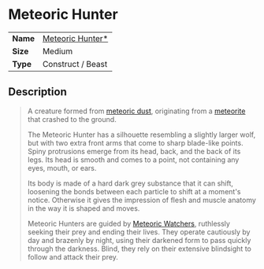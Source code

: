 # Meteoric Hunter

|||
| --- | --- |
| **Name** | [Meteoric Hunter*](https://www.dndbeyond.com/monsters/2037915-meteoric-hunter) |
| **Size** | Medium |
| **Type** | Construct / Beast |

## Description

> A creature formed from [meteoric dust](../items/meteoric/meteoric-dust.md), originating from a [meteorite](../items/meteoric/meteorite.md) that crashed to the ground.
>
> The Meteoric Hunter has a silhouette resembling a slightly larger wolf, but with two extra front arms that come to sharp blade-like points. Spiny protrusions emerge from its head, back, and the back of its legs. Its head is smooth and comes to a point, not containing any eyes, mouth, or ears.
>
> Its body is made of a hard dark grey substance that it can shift, loosening the bonds between each particle to shift at a moment's notice. Otherwise it gives the impression of flesh and muscle anatomy in the way it is shaped and moves.
>
> Meteoric Hunters are guided by [Meteoric Watchers](meteoric-watcher.md), ruthlessly seeking their prey and ending their lives. They operate cautiously by day and brazenly by night, using their darkened form to pass quickly through the darkness. Blind, they rely on their extensive blindsight to follow and attack their prey.
